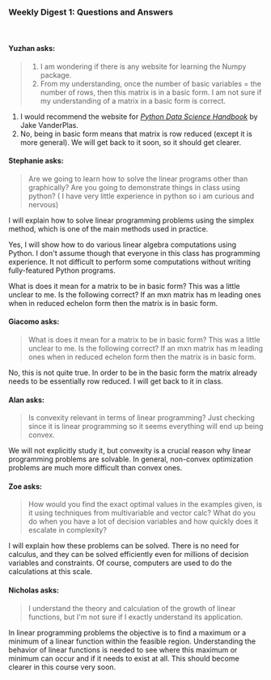### Weekly Digest 1: Questions and Answers

<br/>

#### Yuzhan asks:

> 1. I am wondering if there is any website for learning the Numpy package.
> 2. From my understanding, once the number of basic variables = the number of rows,
>   then this matrix is in a basic form. I am not sure if my understanding of a matrix
>   in a basic form is correct.

1. I would recommend the website for [*Python Data Science Handbook*](https://jakevdp.github.io/PythonDataScienceHandbook/index.html) by Jake VanderPlas.
2. No, being in basic form means that matrix is row reduced (except it is more general).
We will get back to it soon, so it should get clearer.


#### Stephanie asks:

> Are we going to learn how to solve the linear programs other than graphically?
> Are you going to demonstrate things in class using python? ( I have very little experience in python
> so i am curious and nervous)

I will explain how to solve linear programming problems using the simplex method, which is one of the
main methods used in practice.

Yes, I will show how to do various linear algebra computations using Python. I don't assume though
that everyone in this class has programming experience. It not difficult to perform some computations
without writing fully-featured Python programs.

What is does it mean for a matrix to be in basic form? This was a little unclear to me.
Is the following correct?
If an mxn matrix has m leading ones when in reduced echelon form then the matrix is in basic form.


#### Giacomo asks:

> What is does it mean for a matrix to be in basic form? This was a little unclear to me.
> Is the following correct? If an mxn matrix has m leading ones when in reduced echelon form
> then the matrix is in basic form.

No, this is not quite true. In order to be in the basic form the matrix already needs
to be essentially row reduced. I will get back to it in class.

#### Alan asks:

> Is convexity relevant in terms of linear programming? Just checking since it is linear programming
> so it seems everything will end up being convex.

We will not explicitly study it, but convexity is a crucial reason why linear programming
problems are solvable. In general, non-convex optimization problems are much more difficult
than convex ones.


#### Zoe asks:

> How would you find the exact optimal values in the examples given, is it using techniques from multivariable
> and vector calc? What do you do when you have a lot of decision variables and how quickly does it escalate
> in complexity?

I will explain how these problems can be solved. There is no need for calculus, and they can be solved efficiently
even for millions of decision variables and constraints. Of course, computers are used to do the calculations
at this scale.


#### Nicholas asks:

> I understand the theory and calculation of the growth of linear functions, but I'm not sure if I exactly understand
> its application.

In linear programming problems the objective is to find a maximum or a minimum of a linear function within
the feasible region. Understanding the behavior of linear functions is needed to see where this maximum or
minimum can occur and if it needs to exist at all. This should become clearer in this course very soon.